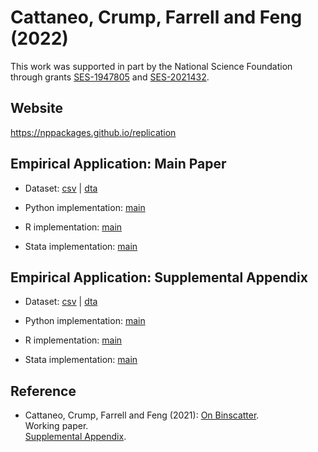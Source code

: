 # Cattaneo, Crump, Farrell and Feng (2022)

This work was supported in part by the National Science Foundation through grants [SES-1947805](https://www.nsf.gov/awardsearch/showAward?AWD_ID=1947805) and [SES-2021432](https://www.nsf.gov/awardsearch/showAward?AWD_ID=2021432).

## Website

https://nppackages.github.io/replication

## Empirical Application: Main Paper

- Dataset: [csv](CCFF_2021_Binscatter.csv) | [dta](CCFF_2021_Binscatter.dta)

- Python implementation: [main](CCFF_2021_Binscatter.py)

- R implementation: [main](CCFF_2021_Binscatter.R)

- Stata implementation: [main](CCFF_2021_Binscatter.do)

## Empirical Application: Supplemental Appendix

- Dataset: [csv](CCFF_2021_Binscatter--SA.csv) | [dta](CCFF_2021_Binscatter--SA.dta)

- Python implementation: [main](CCFF_2021_Binscatter--SA.py)

- R implementation: [main](CCFF_2021_Binscatter--SA.R)

- Stata implementation: [main](CCFF_2021_Binscatter--SA.do)

## Reference

- Cattaneo, Crump, Farrell and Feng (2021): [On Binscatter](https://nppackages.github.io/references/Cattaneo-Crump-Farrell-Feng_2021_Binscatter.pdf).<br>
Working paper.<br>
[Supplemental Appendix](https://nppackages.github.io/references/Cattaneo-Crump-Farrell-Feng_2021_Binscatter--Supplemental.pdf).

<br><br>
